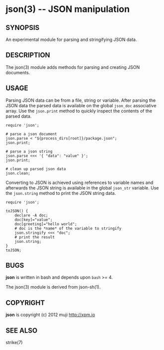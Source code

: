 json(3) -- JSON manipulation
=============================================

## SYNOPSIS

An experimental module for parsing and stringifying JSON data.

## DESCRIPTION

The json(3) module adds methods for parsing and creating JSON documents.

## USAGE

Parsing JSON data can be from a file, string or variable. After parsing the JSON data the parsed data is available on the global `json_doc` associative array. Use the `json.print` method to quickly inspect the contents of the parsed data.

	require 'json';
	
	# parse a json document
	json.parse < "${process_dirs[root]}/package.json";
	json.print;
	
	# parse a json string
	json.parse <<< '{ "data": "value" }';
	json.print;
	
	# clean up parsed json data
	json.clean;
	
Converting to JSON is achieved using references to variable names and afterwards the JSON string is available in the global `json_str` variable. Use the `json.string` method to print the JSON string data.

	require 'json';

	toJSON() {
		declare -A doc;
		doc[key]="value";
		doc[greeting]="hello world";
		# doc is the *name* of the variable to stringify
		json.stringify <<< "doc";
		# print the result
		json.string;
	}
	toJSON;

## BUGS

**json** is written in bash and depends upon `bash` >= 4.

The json(3) module is derived from json-sh(1).

## COPYRIGHT

**json** is copyright (c) 2012 muji <http://xpm.io>

## SEE ALSO

strike(7)


[SYNOPSIS]: #SYNOPSIS "SYNOPSIS"
[DESCRIPTION]: #DESCRIPTION "DESCRIPTION"
[USAGE]: #USAGE "USAGE"
[BUGS]: #BUGS "BUGS"
[COPYRIGHT]: #COPYRIGHT "COPYRIGHT"
[SEE ALSO]: #SEE-ALSO "SEE ALSO"


[strike(1)]: strike.1.html
[boilerplate(3)]: boilerplate.3.html
[require(3)]: require.3.html
[method(3)]: method.3.html
[http(3)]: http.3.html
[bake(1)]: bake.1.html
[rest(1)]: rest.1.html
[git(1)]: http://git-scm.com/
[bash(1)]: http://man.cx/bash(1)
[curl(1)]: http://man.cx/curl(1)
[echo(1)]: http://man.cx/echo(1)
[find(1)]: http://man.cx/find(1)
[tee(1)]: http://man.cx/tee(1)
[ronn(1)]: https://github.com/rtomayko/ronn
[github(7)]: http://github.com/
[json-sh(1)]: https://github.com/dominictarr/JSON.sh
[npm(1)]: http://npmjs.org
[ruby(3)]: http://www.ruby-lang.org/
[rake(1)]: http://rake.rubyforge.org/
[semver(7)]: http://semver.org/
[sed(1)]: http://man.cx/sed(1)
[ant(1)]: http://ant.apache.org/
[printf(1)]: http://man.cx/printf(1)
[source(1)]: http://man.cx/source(1)
[array(3)]: array.3.html
[console(3)]: console.3.html
[delegate(3)]: delegate.3.html
[executable(3)]: executable.3.html
[git(3)]: git.3.html
[globals-api(3)]: globals-api.3.html
[help(7)]: help.7.html
[json(3)]: json.3.html
[semver(3)]: semver.3.html
[strike-credits(7)]: strike-credits.7.html
[strike-tree(7)]: strike-tree.7.html
[strike(7)]: strike.7.html
[task-ant(7)]: task-ant.7.html
[task-clean(7)]: task-clean.7.html
[task-doc(7)]: task-doc.7.html
[task-list(7)]: task-list.7.html
[task-rake(7)]: task-rake.7.html
[task-semver(7)]: task-semver.7.html
[task-test(7)]: task-test.7.html
[task-todo(7)]: task-todo.7.html
